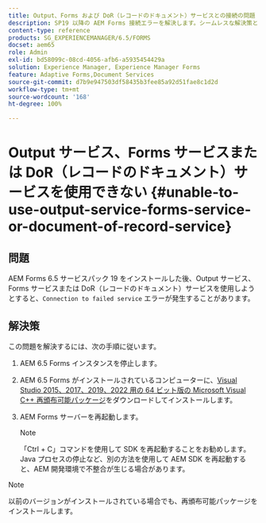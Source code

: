 ```yaml
---
title: Output、Forms および DoR（レコードのドキュメント）サービスとの接続の問題
description: SP19 以降の AEM Forms 接続エラーを解決します。シームレスな解決策として、サーバーを停止し、Microsoft Visual C++ をインストールし、サーバーを再起動します。Output、Forms、DoR サービスのトラブルシューティングをします。
content-type: reference
products: SG_EXPERIENCEMANAGER/6.5/FORMS
docset: aem65
role: Admin
exl-id: bd58099c-08cd-4056-afb6-a5935454429a
solution: Experience Manager, Experience Manager Forms
feature: Adaptive Forms,Document Services
source-git-commit: d7b9e947503df58435b3fee85a92d51fae8c1d2d
workflow-type: tm+mt
source-wordcount: '168'
ht-degree: 100%

---
```


# Output サービス、Forms サービスまたは DoR（レコードのドキュメント）サービスを使用できない {#unable-to-use-output-service-forms-service-or-document-of-record-service}

## 問題

AEM Forms 6.5 サービスパック 19 をインストールした後、Output サービス、Forms サービスまたは DoR（レコードのドキュメント）サービスを使用しようとすると、`Connection to failed service` エラーが発生することがあります。

## 解決策

この問題を解決するには、次の手順に従います。

1. AEM 6.5 Forms インスタンスを停止します。
1. AEM 6.5 Forms がインストールされているコンピューターに、[Visual Studio 2015、2017、2019、2022 用の 64 ビット版の Microsoft Visual C++ 再頒布可能パッケージ](https://learn.microsoft.com/ja-jp/cpp/windows/latest-supported-vc-redist?view=msvc-170#visual-studio-2015-2017-2019-and-2022)をダウンロードしてインストールします。
1. AEM Forms サーバーを再起動します。

   >[!NOTE]
   >
   > 「Ctrl + C」コマンドを使用して SDK を再起動することをお勧めします。 Java プロセスの停止など、別の方法を使用して AEM SDK を再起動すると、AEM 開発環境で不整合が生じる場合があります。


>[!NOTE]
>
>
> 以前のバージョンがインストールされている場合でも、再頒布可能パッケージをインストールします。
